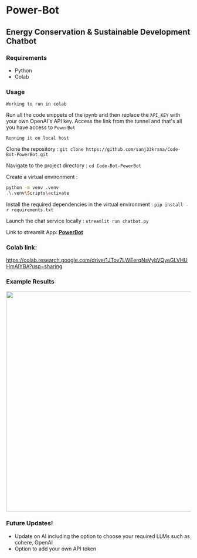# Power-Bot
## Energy Conservation & Sustainable Development Chatbot

### Requirements

* Python
* Colab

### Usage

```
Working to run in colab
```

Run all the code snippets of the ipynb and then replace the `API_KEY` with your own OpenAI's API key. Access the link from the tunnel and that's all you have access to `PowerBot`

```
Running it on local host
```
Clone the repository :
`git clone https://github.com/sanj33krsna/Code-Bot-PowerBot.git`

Navigate to the project directory :
`cd Code-Bot-PowerBot`

Create a virtual environment :
```bash
python -m venv .venv
.\.venv\Scripts\activate
```

Install the required dependencies in the virtual environment :
`pip install -r requirements.txt`

Launch the chat service locally :
`streamlit run chatbot.py`

Link to streamlit App: <strong> <a href = "https://sanj33krsna-ai-ml-stuff-code-bot-powerbotchatbot-x272fr.streamlit.app/">PowerBot</a></strong>

### Colab link:

https://colab.research.google.com/drive/1JTov7LWEerqNsVybVQyeGLVHUHmAlYBA?usp=sharing

### Example Results
<p> <img src="https://github.com/sanj33krsna/AI-ML-Stuff/blob/main/Code-Bot-PowerBot/Demo/codebot.gif" width="600"> </p>

### Future Updates!

- Update on AI including the option to choose your required LLMs such as cohere, OpenAI
- Option to add your own API token

